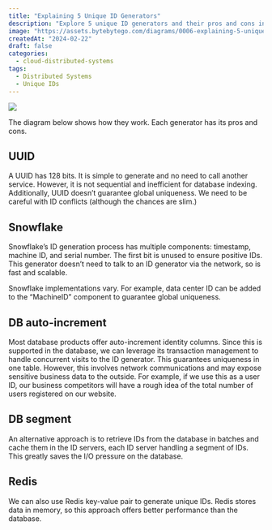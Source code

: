 ```yaml
---
title: "Explaining 5 Unique ID Generators"
description: "Explore 5 unique ID generators and their pros and cons in distributed systems."
image: "https://assets.bytebytego.com/diagrams/0006-explaining-5-unique-id-generators-in-distributed-systems.png"
createdAt: "2024-02-22"
draft: false
categories:
  - cloud-distributed-systems
tags:
  - Distributed Systems
  - Unique IDs
---
```


![](https://assets.bytebytego.com/diagrams/0006-explaining-5-unique-id-generators-in-distributed-systems.png)

The diagram below shows how they work. Each generator has its pros and cons.

## UUID

A UUID has 128 bits. It is simple to generate and no need to call another service. However, it is not sequential and inefficient for database indexing. Additionally, UUID doesn’t guarantee global uniqueness. We need to be careful with ID conflicts (although the chances are slim.)

## Snowflake

Snowflake’s ID generation process has multiple components: timestamp, machine ID, and serial number. The first bit is unused to ensure positive IDs. This generator doesn’t need to talk to an ID generator via the network, so is fast and scalable.

Snowflake implementations vary. For example, data center ID can be added to the “MachineID” component to guarantee global uniqueness.

## DB auto-increment

Most database products offer auto-increment identity columns. Since this is supported in the database, we can leverage its transaction management to handle concurrent visits to the ID generator. This guarantees uniqueness in one table. However, this involves network communications and may expose sensitive business data to the outside. For example, if we use this as a user ID, our business competitors will have a rough idea of the total number of users registered on our website.

## DB segment

An alternative approach is to retrieve IDs from the database in batches and cache them in the ID servers, each ID server handling a segment of IDs. This greatly saves the I/O pressure on the database.

## Redis

We can also use Redis key-value pair to generate unique IDs. Redis stores data in memory, so this approach offers better performance than the database.
